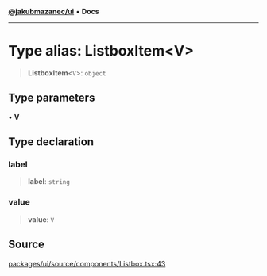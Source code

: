 [**@jakubmazanec/ui**](../README.md) • **Docs**

---

# Type alias: ListboxItem\<V\>

> **ListboxItem**\<`V`\>: `object`

## Type parameters

• **V**

## Type declaration

### label

> **label**: `string`

### value

> **value**: `V`

## Source

[packages/ui/source/components/Listbox.tsx:43](https://github.com/jakubmazanec/tools/blob/ff982fbbc1a4d22edeaae8b283ad7d8de4b15bd8/packages/ui/source/components/Listbox.tsx#L43)
